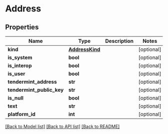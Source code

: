 # Address

## Properties
Name | Type | Description | Notes
------------ | ------------- | ------------- | -------------
**kind** | [**AddressKind**](AddressKind.md) |  | [optional] 
**is_system** | **bool** |  | [optional] 
**is_interop** | **bool** |  | [optional] 
**is_user** | **bool** |  | [optional] 
**tendermint_address** | **str** |  | [optional] 
**tendermint_public_key** | **str** |  | [optional] 
**is_null** | **bool** |  | [optional] 
**text** | **str** |  | [optional] 
**platform_id** | **int** |  | [optional] 

[[Back to Model list]](../README.md#documentation-for-models) [[Back to API list]](../README.md#documentation-for-api-endpoints) [[Back to README]](../README.md)

